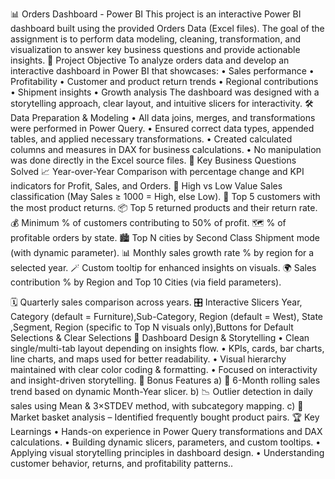 📊 Orders Dashboard - Power BI
This project is an interactive Power BI dashboard built using the provided Orders Data (Excel files). The goal of the assignment is to perform data modeling, cleaning, transformation, and visualization to answer key business questions and provide actionable insights.
🚀 Project Objective
To analyze orders data and develop an interactive dashboard in Power BI that showcases:
•	Sales performance
•	Profitability
•	Customer and product return trends 
•	Regional contributions
•	Shipment insights
•	Growth analysis
The dashboard was designed with a storytelling approach, clear layout, and intuitive slicers for interactivity.
🛠️ Data Preparation & Modeling
•	All data joins, merges, and transformations were performed in Power Query.
•	Ensured correct data types, appended tables, and applied necessary transformations.
•	Created calculated columns and measures in DAX for business calculations.
•	No manipulation was done directly in the Excel source files.
📌 Key Business Questions Solved
📈 Year-over-Year Comparison with percentage change and KPI indicators for Profit, Sales, and Orders.
🔖 High vs Low Value Sales classification (May Sales ≥ 1000 = High, else Low).
👥 Top 5 customers with the most product returns.
📦 Top 5 returned products and their return rate.
💰 Minimum % of customers contributing to 50% of profit.
🗺️ % of profitable orders by state.
🏙️ Top N cities by Second Class Shipment mode (with dynamic parameter).
📊 Monthly sales growth rate % by region for a selected year.
🪄 Custom tooltip for enhanced insights on visuals.
🌍 Sales contribution % by Region and Top 10 Cities (via field parameters).

🗓️ Quarterly sales comparison across years.
🎛️ Interactive Slicers
Year, Category (default = Furniture),Sub-Category, Region (default = West), State ,Segment, Region (specific to Top N visuals only),Buttons for Default Selections & Clear Selections
🎨 Dashboard Design & Storytelling
•	Clean single/multi-tab layout depending on insights flow.
•	KPIs, cards, bar charts, line charts, and maps used for better readability.
•	Visual hierarchy maintained with clear color coding & formatting.
•	Focused on interactivity and insight-driven storytelling.
🎁 Bonus Features
a)	📅 6-Month rolling sales trend based on dynamic Month-Year slicer.
b)	📉 Outlier detection in daily sales using Mean & 3×STDEV method, with subcategory mapping.
c)	🛒 Market basket analysis – Identified frequently bought product pairs.
🏆 Key Learnings
•	Hands-on experience in Power Query transformations and DAX calculations.
•	Building dynamic slicers, parameters, and custom tooltips.
•	Applying visual storytelling principles in dashboard design.
•	Understanding customer behavior, returns, and profitability patterns..
